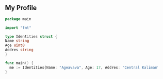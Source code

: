 ## My Profile
```go
package main

import "fmt"

type Identities struct {
Name string
Age uint8
Addres string
}

func main() {
  me := Identities{Name: "Ageavava", Age: 17, Addres: "Central Kalimantan, Indonesia"}
}
```

<!--
**agaveingit/agaveingit** is a ✨ _special_ ✨ repository because its `README.md` (this file) appears on your GitHub profile.

Here are some ideas to get you started:

- 🔭 I’m currently working on ...
- 🌱 I’m currently learning ...
- 👯 I’m looking to collaborate on ...
- 🤔 I’m looking for help with ...
- 💬 Ask me about ...
- 📫 How to reach me: ...
- 😄 Pronouns: ...
- ⚡ Fun fact: ...
-->
